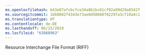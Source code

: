 ```yaml
---
ms.openlocfilehash: b43e07afcbcfce34a8b1bc61cf92a99d29a8542f
ms.sourcegitcommit: 1bb00d2f4343e73ae8d58668f02297a3cf10a4c1
ms.translationtype: HT
ms.contentlocale: de-DE
ms.lasthandoff: 06/15/2019
ms.locfileid: "63868963"
---
```

Resource Interchange File Format (RIFF)